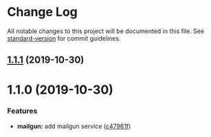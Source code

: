 # Change Log

All notable changes to this project will be documented in this file. See [standard-version](https://github.com/conventional-changelog/standard-version) for commit guidelines.

## [1.1.1](https://github.com/JeanBarriere/mailgun/compare/v1.1.0...v1.1.1) (2019-10-30)



# 1.1.0 (2019-10-30)


### Features

* **mailgun:** add mailgun service ([c47961f](https://github.com/JeanBarriere/mailgun/commit/c47961f))
